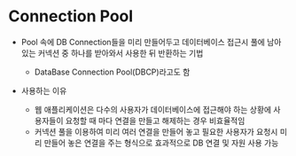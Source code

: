 # Connection Pool

- Pool 속에 DB Connection들을 미리 만들어두고 데이터베이스 접근시 풀에 남아있는 커넥션 중 하나를 받아와서 사용한 뒤 반환하는 기법

  - DataBase Connection Pool(DBCP)라고도 함

- 사용하는 이유

  - 웹 애플리케이션은 다수의 사용자가 데이터베이스에 접근해야 하는 상황에 사용자들이 요청할 때 마다  연결을 만들고 해제하는 경우 비효율적임
  - 커넥션 풀을 이용하여 미리 여러 연결을 만들어 놓고 필요한 사용자가 요청시 미리 만들어 놓은 연결을 주는 형식으로 효과적으로 DB 연결 및 자원 사용 가능

  

